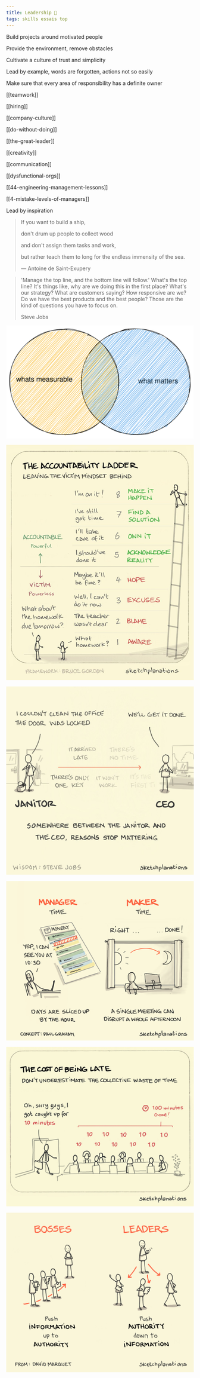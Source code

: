 ```yaml
---
title: Leadership 🌱
tags: skills essais top
---
```


Build projects around motivated people

Provide the environment, remove obstacles
 
Cultivate a culture of trust and simplicity 

Lead by example, words are forgotten, actions not so easily  

Make sure that every area of responsibility has a definite owner 

[[teamwork]]

[[hiring]]

[[company-culture]]

[[do-without-doing]]

[[the-great-leader]]

[[creativity]]

[[communication]]

[[dysfunctional-orgs]]

[[44-engineering-management-lessons]]

[[4-mistake-levels-of-managers]]

Lead by inspiration 

> If you want to build a ship, 
> 
> don't drum up people to collect wood 
> 
> and don't assign them tasks and work, 
> 
> but rather teach them to long for the endless immensity of the sea. 
> 
> — Antoine de Saint-Exupery


> 'Manage the top line, and the bottom line will follow.' What's the top line? It's things like, why are we doing this in the first place? What's our strategy? What are customers saying? How responsive are we? Do we have the best products and the best people? Those are the kind of questions you have to focus on. 
> 
> Steve Jobs


![](/static/drawings/matter-vs-measure.svg)

![](/static/img/accountability-ladder.jpeg)

![](/static/img/excuses.jpeg)

![](/static/img/maker-time.png)

![](/static/img/cost-of-tardiness.jpeg)

![](/static/img/boss-vs-leader.png)


